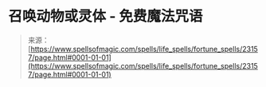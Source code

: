 <!--yml

category: 未分类

date: 2024-06-12 19:08:05

-->

# 召唤动物或灵体 - 免费魔法咒语

> 来源：[https://www.spellsofmagic.com/spells/life_spells/fortune_spells/23157/page.html#0001-01-01](https://www.spellsofmagic.com/spells/life_spells/fortune_spells/23157/page.html#0001-01-01)
